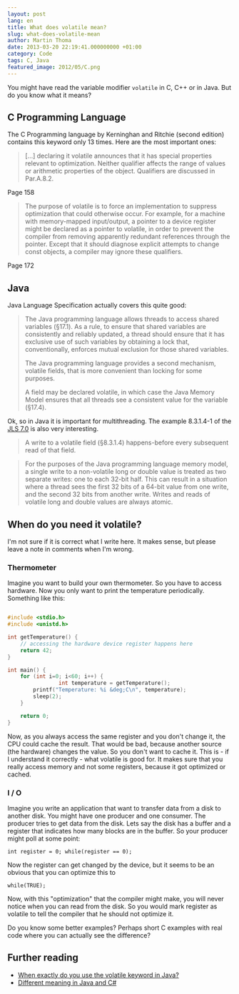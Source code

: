 ```yaml
---
layout: post
lang: en
title: What does volatile mean?
slug: what-does-volatile-mean
author: Martin Thoma
date: 2013-03-20 22:19:41.000000000 +01:00
category: Code
tags: C, Java
featured_image: 2012/05/C.png
---
```

You might have read the variable modifier <code>volatile</code> in C, C++ or in Java. But do you know what it means?

<h2>C Programming Language</h2>
The C Programming language by Kerninghan and Ritchie (second edition) contains this keyword only 13 times. Here are the most important ones:
<blockquote>[...] declaring it volatile announces that it has special properties relevant to optimization. Neither qualifier affects the range of values or arithmetic properties of the object. Qualifiers are discussed in Par.A.8.2.</blockquote>
Page 158

<blockquote>The purpose of volatile is to force an implementation to suppress optimization that could otherwise occur. For example, for a machine with memory-mapped input/output, a pointer to a device register might be declared as a pointer to volatile, in order to prevent the compiler from removing apparently redundant references through the pointer. Except that it should diagnose explicit attempts to change const objects, a compiler may ignore these qualifiers.</blockquote>
Page 172

<h2>Java</h2>
Java Language Specification actually covers this quite good:

<blockquote>The Java programming language allows threads to access shared variables (&sect;17.1).
As a rule, to ensure that shared variables are consistently and reliably updated, a thread should ensure that it has exclusive use of such variables by obtaining a lock that, conventionally, enforces mutual exclusion for those shared variables.

The Java programming language provides a second mechanism, volatile fields, that is more convenient than locking for some purposes.

A field may be declared volatile, in which case the Java Memory Model ensures that all threads see a consistent value for the variable (&sect;17.4).</blockquote>

Ok, so in Java it is important for multithreading. The example 8.3.1.4-1 of the <a href="http://docs.oracle.com/javase/specs/">JLS 7.0</a> is also very interesting.

<blockquote>A write to a volatile field (&sect;8.3.1.4) happens-before every subsequent read of
that field.</blockquote>

<blockquote>For the purposes of the Java programming language memory model, a single write to a non-volatile long or double value is treated as two separate writes: one to each 32-bit half. This can result in a situation where a thread sees the first 32 bits of a 64-bit value from one write, and the second 32 bits from another write. Writes and reads of volatile long and double values are always atomic.</blockquote>

<h2>When do you need it volatile?</h2>
<div class="warning">I'm not sure if it is correct what I write here. It makes sense, but please leave a note in comments when I'm wrong.</div>

<h3>Thermometer</h3>
Imagine you want to build your own thermometer. So you have to access hardware. Now you only want to print the temperature periodically. Something like this:

```c

#include <stdio.h>
#include <unistd.h>

int getTemperature() {
	// accessing the hardware device register happens here
	return 42;
}

int main() {
	for (int i=0; i<60; i++) {
                int temperature = getTemperature();
		printf("Temperature: %i &deg;C\n", temperature);
		sleep(2);
	}

	return 0;
}
```

Now, as you always access the same register and you don't change it, the CPU could cache the result. That would be bad, because another source (the hardware) changes the value. So you don't want to cache it. This is - if I understand it correctly - what volatile is good for. It makes sure that you really access memory and not some registers, because it got optimized or cached.

<h3>I / O</h3>
Imagine you write an application that want to transfer data from a disk to another disk. You might have one producer and one consumer. The producer tries to get data from the disk. Lets say the disk has a buffer and a register that indicates how many blocks are in the buffer. So your producer might poll at some point:

<code>int register = 0;
while(register == 0);</code>

Now the register can get changed by the device, but it seems to be an obvious that you can optimize this to

<code>while(TRUE);</code>

Now, with this "optimization" that the compiler might make, you will never notice when you can read from the disk. So you would mark register as volatile to tell the compiler that he should not optimize it.

Do you know some better examples? Perhaps short C examples with real code where you can actually see the difference?

<h2>Further reading</h2>
<ul>
  <li><a href="http://stackoverflow.com/q/3488703/562769">When exactly do you use the volatile keyword in Java?</a></li>
  <li><a href="http://stackoverflow.com/a/3430809/562769">Different meaning in Java and C#</a></li>
</ul>
